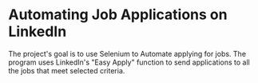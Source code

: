 # Automating Job Applications on LinkedIn

The project's goal is to use Selenium to Automate applying for jobs.
The program uses LinkedIn's "Easy Apply" function to send applications
to all the jobs that meet selected criteria.